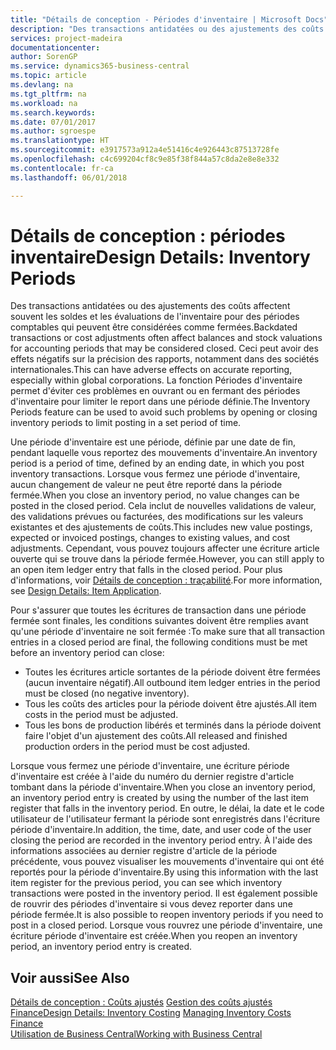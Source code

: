 ```yaml
---
title: "Détails de conception - Périodes d'inventaire | Microsoft Docs"
description: "Des transactions antidatées ou des ajustements des coûts affectent souvent les soldes et les évaluations de l'inventaire pour des périodes comptables qui peuvent être considérées comme fermées. Ceci peut avoir des effets négatifs sur la précision des rapports, notamment dans des sociétés internationales. La fonction Périodes d'inventaire permet d'éviter ces problèmes en ouvrant ou en fermant des périodes d'inventaire pour limiter le report dans une période définie."
services: project-madeira
documentationcenter: 
author: SorenGP
ms.service: dynamics365-business-central
ms.topic: article
ms.devlang: na
ms.tgt_pltfrm: na
ms.workload: na
ms.search.keywords: 
ms.date: 07/01/2017
ms.author: sgroespe
ms.translationtype: HT
ms.sourcegitcommit: e3917573a912a4e51416c4e926443c87513728fe
ms.openlocfilehash: c4c699204cf8c9e85f38f844a57c8da2e8e8e332
ms.contentlocale: fr-ca
ms.lasthandoff: 06/01/2018

---
```

# <a name="design-details-inventory-periods"></a><span data-ttu-id="c68b9-105">Détails de conception : périodes inventaire</span><span class="sxs-lookup"><span data-stu-id="c68b9-105">Design Details: Inventory Periods</span></span>
<span data-ttu-id="c68b9-106">Des transactions antidatées ou des ajustements des coûts affectent souvent les soldes et les évaluations de l'inventaire pour des périodes comptables qui peuvent être considérées comme fermées.</span><span class="sxs-lookup"><span data-stu-id="c68b9-106">Backdated transactions or cost adjustments often affect balances and stock valuations for accounting periods that may be considered closed.</span></span> <span data-ttu-id="c68b9-107">Ceci peut avoir des effets négatifs sur la précision des rapports, notamment dans des sociétés internationales.</span><span class="sxs-lookup"><span data-stu-id="c68b9-107">This can have adverse effects on accurate reporting, especially within global corporations.</span></span> <span data-ttu-id="c68b9-108">La fonction Périodes d'inventaire permet d'éviter ces problèmes en ouvrant ou en fermant des périodes d'inventaire pour limiter le report dans une période définie.</span><span class="sxs-lookup"><span data-stu-id="c68b9-108">The Inventory Periods feature can be used to avoid such problems by opening or closing inventory periods to limit posting in a set period of time.</span></span>  

 <span data-ttu-id="c68b9-109">Une période d'inventaire est une période, définie par une date de fin, pendant laquelle vous reportez des mouvements d'inventaire.</span><span class="sxs-lookup"><span data-stu-id="c68b9-109">An inventory period is a period of time, defined by an ending date, in which you post inventory transactions.</span></span> <span data-ttu-id="c68b9-110">Lorsque vous fermez une période d'inventaire, aucun changement de valeur ne peut être reporté dans la période fermée.</span><span class="sxs-lookup"><span data-stu-id="c68b9-110">When you close an inventory period, no value changes can be posted in the closed period.</span></span> <span data-ttu-id="c68b9-111">Cela inclut de nouvelles validations de valeur, des validations prévues ou facturées, des modifications sur les valeurs existantes et des ajustements de coûts.</span><span class="sxs-lookup"><span data-stu-id="c68b9-111">This includes new value postings, expected or invoiced postings, changes to existing values, and cost adjustments.</span></span> <span data-ttu-id="c68b9-112">Cependant, vous pouvez toujours affecter une écriture article ouverte qui se trouve dans la période fermée.</span><span class="sxs-lookup"><span data-stu-id="c68b9-112">However, you can still apply to an open item ledger entry that falls in the closed period.</span></span> <span data-ttu-id="c68b9-113">Pour plus d'informations, voir [Détails de conception : traçabilité](design-details-item-application.md).</span><span class="sxs-lookup"><span data-stu-id="c68b9-113">For more information, see [Design Details: Item Application](design-details-item-application.md).</span></span>  

 <span data-ttu-id="c68b9-114">Pour s'assurer que toutes les écritures de transaction dans une période fermée sont finales, les conditions suivantes doivent être remplies avant qu'une période d'inventaire ne soit fermée :</span><span class="sxs-lookup"><span data-stu-id="c68b9-114">To make sure that all transaction entries in a closed period are final, the following conditions must be met before an inventory period can close:</span></span>  

-   <span data-ttu-id="c68b9-115">Toutes les écritures article sortantes de la période doivent être fermées (aucun inventaire négatif).</span><span class="sxs-lookup"><span data-stu-id="c68b9-115">All outbound item ledger entries in the period must be closed (no negative inventory).</span></span>  
-   <span data-ttu-id="c68b9-116">Tous les coûts des articles pour la période doivent être ajustés.</span><span class="sxs-lookup"><span data-stu-id="c68b9-116">All item costs in the period must be adjusted.</span></span>  
-   <span data-ttu-id="c68b9-117">Tous les bons de production libérés et terminés dans la période doivent faire l'objet d'un ajustement des coûts.</span><span class="sxs-lookup"><span data-stu-id="c68b9-117">All released and finished production orders in the period must be cost adjusted.</span></span>  

 <span data-ttu-id="c68b9-118">Lorsque vous fermez une période d'inventaire, une écriture période d'inventaire est créée à l'aide du numéro du dernier registre d'article tombant dans la période d'inventaire.</span><span class="sxs-lookup"><span data-stu-id="c68b9-118">When you close an inventory period, an inventory period entry is created by using the number of the last item register that falls in the inventory period.</span></span> <span data-ttu-id="c68b9-119">En outre, le délai, la date et le code utilisateur de l'utilisateur fermant la période sont enregistrés dans l'écriture période d'inventaire.</span><span class="sxs-lookup"><span data-stu-id="c68b9-119">In addition, the time, date, and user code of the user closing the period are recorded in the inventory period entry.</span></span> <span data-ttu-id="c68b9-120">À l'aide des informations associées au dernier registre d'article de la période précédente, vous pouvez visualiser les mouvements d'inventaire qui ont été reportés pour la période d'inventaire.</span><span class="sxs-lookup"><span data-stu-id="c68b9-120">By using this information with the last item register for the previous period, you can see which inventory transactions were posted in the inventory period.</span></span> <span data-ttu-id="c68b9-121">Il est également possible de rouvrir des périodes d'inventaire si vous devez reporter dans une période fermée.</span><span class="sxs-lookup"><span data-stu-id="c68b9-121">It is also possible to reopen inventory periods if you need to post in a closed period.</span></span> <span data-ttu-id="c68b9-122">Lorsque vous rouvrez une période d'inventaire, une écriture période d'inventaire est créée.</span><span class="sxs-lookup"><span data-stu-id="c68b9-122">When you reopen an inventory period, an inventory period entry is created.</span></span>  

## <a name="see-also"></a><span data-ttu-id="c68b9-123">Voir aussi</span><span class="sxs-lookup"><span data-stu-id="c68b9-123">See Also</span></span>  
 <span data-ttu-id="c68b9-124">[Détails de conception : Coûts ajustés](design-details-inventory-costing.md) [Gestion des coûts ajustés](finance-manage-inventory-costs.md) [Finance](finance.md)</span><span class="sxs-lookup"><span data-stu-id="c68b9-124">[Design Details: Inventory Costing](design-details-inventory-costing.md) [Managing Inventory Costs](finance-manage-inventory-costs.md) [Finance](finance.md)</span></span>  
 [<span data-ttu-id="c68b9-125">Utilisation de Business Central</span><span class="sxs-lookup"><span data-stu-id="c68b9-125">Working with Business Central</span></span>](ui-work-product.md)

